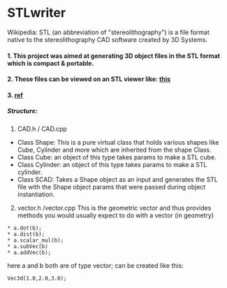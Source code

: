 # STLwriter
Wikipedia: STL (an abbreviation of "stereolithography") is a file format native to the stereolithography CAD software created by 3D Systems.
#### 1. This project was aimed at generating 3D object files in the STL format which is compact & portable.
#### 2. These files can be viewed on an STL viewer like: [this](https://www.viewstl.com/)
#### 3. [ref](https://www.stratasysdirect.com/resources/how-to-prepare-stl-files/)

##### Structure:
1. CAD.h / CAD.cpp
* Class Shape: This is a pure virtual class that holds various shapes like Cube, Cylinder and more which are inherited from the shape Class.
* Class Cube: an object of this type takes params to make a STL cube.
* Class Cylinder: an object of this type takes params to make a STL cylinder. 
* Class SCAD: Takes a Shape object as an input and generates the STL file with the Shape object params that were passed during object instantiation.

2. vector.h /vector.cpp
This is the geometric vector and thus provides methods you would usually expect to do with a vector (in geometry)
```
* a.dot(b);
* a.dist(b);
* a.scalar_mul(b);
* a.subVec(b)
* a.addVec(b);
```
here a and b both are of type vector;
can be created like this:
```
Vec3d(1.0,2.0,3.0);
```
